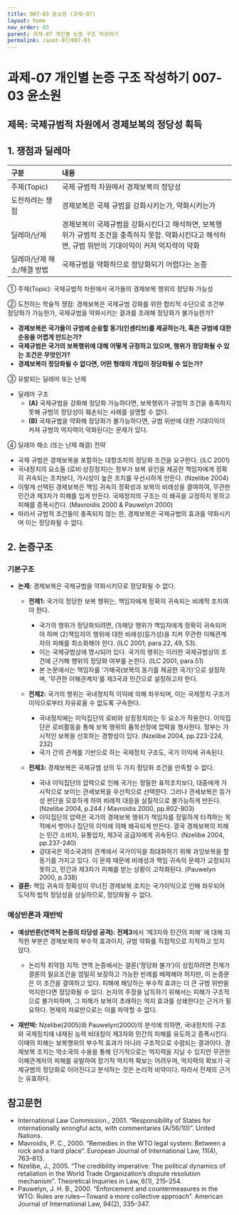 ```yaml
---
title: 007-03 윤소원 (과제-07)
layout: home
nav_order: 03
parent: 과제-07 개인별 논증 구조 작성하기
permalink: /asmt-07/007-03
---
```


# 과제-07 개인별 논증 구조 작성하기 007-03 윤소원

## 제목: 국제규범적 차원에서 경제보복의 정당성 획득

## 1. 쟁점과 딜레마

| 구분 | 내용 |
|:---|:---|
| 주제(Topic) | 국제 규범적 차원에서 경제보복의 정당성 |
| 도전하려는 쟁점 | 경제보복은 국제 규범을 강화시키는가, 약화시키는가 |
| 딜레마/난제 | 경제보복이 국제규범을 강화시킨다고 해석하면, 보복행위가 규범적 조건을 충족하지 못함. 약화시킨다고 해석하면, 규범 위반의 기대이익이 커져 억지력이 약화 |
| 딜레마/난제 해소/해결 방법 | 국제규범을 약화하므로 정당화되기 어렵다는 논증 |

① 주제(Topic): 국제규범적 차원에서 국가들의 경제보복 행위의 정당화 가능성

② 도전하는 학술적 쟁점: 경제보복은 국제규범 강화를 위한 합리적 수단으로 조건부 정당화가 가능한가, 국제규범을 약화시키는 결과를 초래해 정당화가 불가능한가?

- **경제보복은 국가들이 규범에 순응할 동기(인센티브)를 제공하는가, 혹은 규범에 대한 순응을 어렵게 만드는가?**  
- **국제규범은 국가의 보복행위에 대해 어떻게 규정하고 있으며, 행위가 정당화될 수 있는 조건은 무엇인가?**  
- **경제보복이 정당화될 수 없다면, 어떤 형태의 개입이 정당화될 수 있는가?**

③ 유발되는 딜레마 또는 난제

- 딜레마 구조
  - **(A)**  국제규범을 강화해 정당화 가능하다면, 보복행위가 규범적 조건을 충족하지 못해 규범의 정당성이 훼손되는 사례를 설명할 수 없다. 
  - **(B)** 국제규범을 약화해 정당화가 불가능하다면, 규범 위반에 대한 기대이익이 커져 규범의 억지력이 악화된다는 문제가 있다. 

④ 딜레마 해소 (또는 난제 해결) 전략

- 국제 규범은 경제보복을 포함하는 대항조치의 정당화 조건을 요구한다. (ILC 2001)
- 국내정치의 요소들 (로비·상징정치)는 정부가 보복 유인을 제공한 책임자에게 정확히 귀속되는 조치보다, 가시성이 높은 조치를 우선시하게 만든다. (Nzelibe 2004)
- 이렇게 선택된 경제보복은 책임 귀속의 정확성과 보복의 비례성을 결여하여, 무관한 민간과 제3자가 피해를 입게 만든다. 국제정치의 구조는 이 왜곡을 교정하지 못하고 피해를 증폭시킨다. (Mavroidis 2000 & Pauwelyn 2000)
- 따라서 규범적 조건들이 충족되지 않는 한, 경제보복은 국제규범의 효과를 약화시키며 이는 정당화될 수 없다. 


## 2. 논증구조

### 기본구조

- **논제:** 경제보복은 국제규범을 약화시키므로 정당화될 수 없다.
  - **전제1:** 국가의 정당한 보복 행위는, 책임자에게 정확히 귀속되는 비례적 조치여야 한다.
    - 국가의 행위가 정당화되려면, (1)해당 행위가 책임자에게 정확히 귀속되어야 하며 (2)책임자의 행위에 대한 비례성(등가성)을 지켜 무관한 이해관계자의 피해를 최소화해야 한다. (ILC 2001, para.22, 49, 53).
    - 이는 국제규범상에 명시되어 있다. 국가의 행위는 이러한 국제규범상의 조건에 근거해 행위의 정당화 여부를 논한다. (ILC 2001, para.51)
    - 본 논문에서는 책임자를 ‘가해국(보복의 동기를 제공한 국가)’으로 설정하며, ‘무관한 이해관계자’를 제3국과 민간으로 설정하고자 한다.

  - **전제2:** 국가의 행위는 국내정치적 이익에 의해 좌우되며, 이는 국제정치 구조가 이익으로부터 자유로울 수 없도록 구속한다.
    - 국내정치에는 이익집단의 로비와 상징정치라는 두 요소가 작용한다. 이익집단은 로비활동을 통해 보복 행위의 품목선정에 압력을 행사한다. 정부는 가시적인 보복을 선호하는 경향성이 있다. (Nzelibe 2004, pp.223-224, 232)
    - 국가 간의 관계를 기반으로 하는 국제정치 구조도, 국가 이익에 귀속된다.

  - **전제3:** 경제보복은 국제규범 상의 두 가지 정당화 조건을 만족할 수 없다.
      - 국내 이익집단의 압력으로 인해 국가는 정밀한 표적조치보다, 대중에게 가시적으로 보이는 관세보복을 우선적으로 선택한다. 그러나 관세보복은 등가성 판단을 모호하게 하여 비례적 대응을 실질적으로 불가능하게 만든다. (Nzelibe 2004, p.244 / Mavroidis 2000, pp.802-803)
      - 이익집단의 압력은 국가의 경제보복 행위가 책임자를 정밀하게 타격하는 목적에서 벗어나 집단의 이익에 의해 왜곡되게 만든다. 결국 경제보복의 피해는 민간 소비자, 유통업자, 제3국 공급자에게 귀속된다. (Nzelibe 2004, pp.237-240)
      - 강대국은 약소국과의 관계에서 국가이익을 최대화하기 위해 과잉보복을 할 동기를 가지고 있다. 이 문제 때문에 비례성과 책임 귀속의 문제가 교정되지 못하고, 민간과 제3자가 피해를 받는 상황이 고착화된다. (Pauwelyn 2000, p.338) 
- **결론:** 책임 귀속의 정확성이 무너진 경제보복 조치는 국가이익으로 인해 좌우되어 도덕적∙법적 정당성을 상실하므로, 정당화될 수 없다. 

### 예상반론과 재반박

- **예상반론(연역적 논증의 타당성 공격):** **전제3**에서 ‘제3자와 민간의 피해’ 에 대해 지적한 부분은 경제보복의 부수적 효과이지, 규범 약화를 직접적으로 지적하고 있지 않다.
  - 논리적 취약점 지적: 연역 논증에서는 결론(‘정당화 불가’)이 성립하려면 전제가 결론의 필요조건을 엄밀히 보장하고 가능한 반례를 배제해야 하지만, 이 논증문은 이 조건을 결여하고 있다. 피해에 해당하는 부수적 효과는 더 큰 규범 위반을 억지한다면 정당화될 수 있다. 논자의 주장을 납득하기 위해서는 피해가 구조적으로 불가피하며, 그 피해가 보복이 초래하는 억지 효과를 상쇄한다는 근거가 필요하다. 현재의 자료만으로는 이를 파악할 수 없다.

- **재반박:** Nzelibe(2005)와 Pauwelyn(2000)의 분석에 의하면, 국내정치의 구조와 국제정치에 내재된 능력 비대칭이 제3자와 민간의 피해를 유도하고 증폭시킨다. 이때의 피해는 보복행위의 부수적 효과가 아니라 구조적으로 수렴되는 결과이다. 경제보복 조치는 약소국의 수용을 통해 단기적으로는 억지력을 지닐 수 있지만 무관한 이해관계자의 피해를 유발하여 장기적 억지력 확보는 어려우며, 억지력의 확보가 국제규범의 정당화로 이어진다고 분석하는 것은 논리적 비약이다. 따라서 전제의 근거는 유효하다.

## 참고문헌

- International Law Commission., 2001. “Responsibility of States for internationally wrongful acts, with commentaries (A/56/10)”. United Nations. 
- Mavroidis, P. C., 2000. “Remedies in the WTO legal system: Between a rock and a hard place”. European Journal of International Law, 11(4), 763–813. 
- Nzelibe, J., 2005. “The credibility imperative: The political dynamics of retaliation in the World Trade Organization’s dispute resolution mechanism”. Theoretical Inquiries in Law, 6(1), 215–254. 
- Pauwelyn, J. H. B., 2000. “Enforcement and countermeasures in the WTO: Rules are rules—Toward a more collective approach”. American Journal of International Law, 94(2), 335–347.
